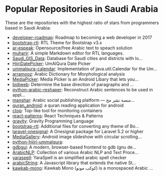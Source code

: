 # Popular Repositories in Saudi Arabia

These are the repositories with the highest ratio of stars from programmers based in Saudi Arabia:

- [developer-roadmap](https://github.com/kamranahmedse/developer-roadmap): Roadmap to becoming a web developer in 2017
- [bootstrap-rtl](https://github.com/morteza/bootstrap-rtl): RTL Theme for Bootstrap v3.x
- [ar-espeak](https://github.com/arabic-tools/ar-espeak): Opensource/free  Arabic text to speach solution
- [muharir](https://github.com/01walid/muharir): A simple Markdown editor for RTL languages. 
- [Saudi_GIS_Data](https://github.com/usefksa/Saudi_GIS_Data): Database for Saudi cities and districts with lo...
- [HijriDatePicker](https://github.com/alhazmy13/HijriDatePicker): UmAlQura Date Picker
- [ummalqura-calendar](https://github.com/msarhan/ummalqura-calendar): Implementation of java.util.Calendar for the Um...
- [arramooz](https://github.com/linuxscout/arramooz): Arabic Dictionary for Morphological analysis
- [MediaPicker](https://github.com/alhazmy13/MediaPicker): Media Picker is an Android Libary that lets you...
- [bidiweb](https://github.com/hasenj/bidiweb): Determine the base direction of paragraphs and ...
- [python-arabic-reshaper](https://github.com/mpcabd/python-arabic-reshaper): Reconstruct Arabic sentences to be used in appl...
- [manshar](https://github.com/manshar/manshar): Arabic social publishing platform — منصة نشر مخ...
- [quran_android](https://github.com/quran/quran_android): a quran reading application for android
- [ctop](https://github.com/bcicen/ctop): Top-like tool for monitoring containers
- [react-patterns](https://github.com/vasanthk/react-patterns): React Techniques & Patterns 
- [gravity](https://github.com/marcobambini/gravity): Gravity Programming Language
- [bootstrap-rtl](https://github.com/hossamzee/bootstrap-rtl): Additional files for converting any theme of Bo...
- [laravel-onesignal](https://github.com/moathdev/laravel-onesignal): A Onesignal package for Laravel 5.2 or higher
- [MediaGallery](https://github.com/alhazmy13/MediaGallery): Android image slideshow with circular scrolling...
- [python-hijiri-ummalqura](https://github.com/tytkal/python-hijiri-ummalqura): 
- [gdbgui](https://github.com/cs01/gdbgui): A modern, browser-based frontend to gdb (gnu de...
- [ArabicNLP](https://github.com/SemanticFrontiers/ArabicNLP): Collection of various Arabic NLP and Text Proce...
- [yaraspell](https://github.com/linuxscout/yaraspell): YaraSpell is an simplified arabic spell checker 
- [arabicString](https://github.com/ahmads/arabicString): A Javascript library that extends the native St...
- [kawkab-mono](https://github.com/aiaf/kawkab-mono): Kawkab Mono (كوكب مونو) is a monospaced Arabic ...
